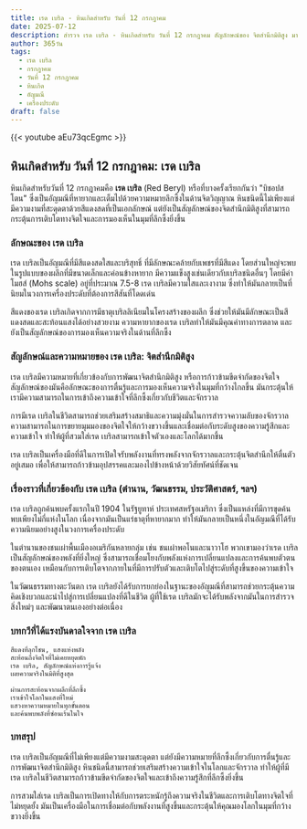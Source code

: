 ```yaml
---
title: เรด เบริล - หินเกิดสำหรับ วันที่ 12 กรกฎาคม
date: 2025-07-12
description: สำรวจ เรด เบริล - หินเกิดสำหรับ วันที่ 12 กรกฎาคม สัญลักษณ์ของ จิตสำนึกมิติสูง มาเรียนรู้ความหมายลึกซึ้งของหินพิเศษนี้
author: 365วัน
tags:
  - เรด เบริล
  - กรกฎาคม
  - วันที่ 12 กรกฎาคม
  - หินเกิด
  - อัญมณี
  - เครื่องประดับ
draft: false
---
```


{{< youtube aEu73qcEgmc >}}

## หินเกิดสำหรับ วันที่ 12 กรกฎาคม: เรด เบริล

หินเกิดสำหรับวันที่ 12 กรกฎาคมคือ **เรด เบริล** (Red Beryl) หรือที่บางครั้งเรียกกันว่า "บิชอปสโตน" ซึ่งเป็นอัญมณีที่หายากและเต็มไปด้วยความหมายลึกซึ้งในด้านจิตวิญญาณ หินชนิดนี้ไม่เพียงแต่มีความงามที่สะดุดตาด้วยสีแดงสดที่เป็นเอกลักษณ์ แต่ยังเป็นสัญลักษณ์ของจิตสำนึกมิติสูงที่สามารถกระตุ้นการเติบโตทางจิตใจและการมองเห็นในมุมที่ลึกซึ้งยิ่งขึ้น

### ลักษณะของ เรด เบริล

เรด เบริลเป็นอัญมณีที่มีสีแดงสดใสและบริสุทธิ์ ที่มีลักษณะคล้ายกับเพชรที่มีสีแดง โดยส่วนใหญ่จะพบในรูปแบบของผลึกที่มีขนาดเล็กและค่อนข้างหายาก มีความแข็งสูงเช่นเดียวกับเบริลชนิดอื่นๆ โดยมีค่าโมฮส์ (Mohs scale) อยู่ที่ประมาณ 7.5-8 เรด เบริลมีความใสและเงางาม ซึ่งทำให้มันกลายเป็นที่นิยมในวงการเครื่องประดับที่ต้องการสีสันที่โดดเด่น

สีแดงของเรด เบริลเกิดจากการมีธาตุเบริลลิเนียมในโครงสร้างของผลึก ซึ่งช่วยให้มันมีลักษณะเป็นสีแดงสดและสะท้อนแสงได้อย่างสวยงาม ความหายากของเรด เบริลทำให้มันมีคุณค่าทางการตลาด และยังเป็นสัญลักษณ์ของการมองเห็นความจริงในด้านที่ลึกซึ้ง

### สัญลักษณ์และความหมายของ เรด เบริล: จิตสำนึกมิติสูง

เรด เบริลมีความหมายที่เกี่ยวข้องกับการพัฒนาจิตสำนึกมิติสูง หรือการก้าวข้ามขีดจำกัดของจิตใจ สัญลักษณ์ของมันคือลักษณะของการตื่นรู้และการมองเห็นความจริงในมุมที่กว้างไกลขึ้น มันกระตุ้นให้เรามีความสามารถในการเข้าถึงความเข้าใจที่ลึกซึ้งเกี่ยวกับชีวิตและจักรวาล

การมีเรด เบริลในชีวิตสามารถช่วยเสริมสร้างสมาธิและความมุ่งมั่นในการสำรวจความลับของจักรวาล ความสามารถในการขยายมุมมองของจิตใจให้กว้างขวางขึ้นและเชื่อมต่อกับระดับสูงของความรู้สึกและความเข้าใจ ทำให้ผู้ที่สวมใส่เรด เบริลสามารถเข้าใจตัวเองและโลกได้มากขึ้น

เรด เบริลเป็นเครื่องมือที่ดีในการเปิดใจรับพลังงานที่ทรงพลังจากจักรวาลและกระตุ้นจิตสำนึกให้ตื่นตัวอยู่เสมอ เพื่อให้สามารถก้าวข้ามอุปสรรคและมองไปข้างหน้าด้วยวิสัยทัศน์ที่ชัดเจน

### เรื่องราวที่เกี่ยวข้องกับ เรด เบริล (ตำนาน, วัฒนธรรม, ประวัติศาสตร์, ฯลฯ)

เรด เบริลถูกค้นพบครั้งแรกในปี 1904 ในรัฐยูทาห์ ประเทศสหรัฐอเมริกา ซึ่งเป็นแหล่งที่มีการขุดค้นพบเพียงไม่กี่แห่งในโลก เนื่องจากมันเป็นแร่ธาตุที่หายากมาก ทำให้มันกลายเป็นหนึ่งในอัญมณีที่ได้รับความนิยมอย่างสูงในวงการเครื่องประดับ

ในตำนานของชนเผ่าพื้นเมืองอเมริกันหลายกลุ่ม เช่น ชนเผ่าพอโนและนาวาโฮ พวกเขามองว่าเรด เบริลเป็นสัญลักษณ์ของพลังที่ยิ่งใหญ่ ซึ่งสามารถเชื่อมโยงกับพลังแห่งการเปลี่ยนแปลงและการค้นพบตัวตนของตนเอง เหมือนกับการเติบโตจากภายในที่มีการปรับตัวและเติบโตไปสู่ระดับที่สูงขึ้นของความเข้าใจ

ในวัฒนธรรมทางตะวันตก เรด เบริลยังได้รับการยกย่องในฐานะของอัญมณีที่สามารถช่วยกระตุ้นความคิดเชิงบวกและนำไปสู่การเปลี่ยนแปลงที่ดีในชีวิต ผู้ที่ใช้เรด เบริลมักจะได้รับพลังจากมันในการสำรวจสิ่งใหม่ๆ และพัฒนาตนเองอย่างต่อเนื่อง

### บทกวีที่ได้แรงบันดาลใจจาก เรด เบริล

```
สีแดงที่ลุกโชน, แสงแห่งพลัง
สะท้อนถึงจิตใจที่ไม่เคยหยุดพัก
เรด เบริล, สัญลักษณ์แห่งการรู้แจ้ง
เผยความจริงในมิติที่สูงสุด

ผ่านการสะท้อนจากผลึกที่ลึกซึ้ง
เราเข้าใจโลกในแสงที่ใหม่
แสวงหาความหมายในทุกขั้นตอน
และค้นพบพลังที่ซ่อนเร้นในใจ
```

### บทสรุป

เรด เบริลเป็นอัญมณีที่ไม่เพียงแต่มีความงามสะดุดตา แต่ยังมีความหมายที่ลึกซึ้งเกี่ยวกับการตื่นรู้และการพัฒนาจิตสำนึกมิติสูง หินชนิดนี้สามารถช่วยเสริมสร้างความเข้าใจในโลกและจักรวาล ทำให้ผู้ที่มีเรด เบริลในชีวิตสามารถก้าวข้ามขีดจำกัดของจิตใจและเข้าถึงความรู้สึกที่ลึกซึ้งยิ่งขึ้น

การสวมใส่เรด เบริลเป็นการเปิดทางให้กับการตระหนักรู้ถึงความจริงในชีวิตและการเติบโตทางจิตใจที่ไม่หยุดยั้ง มันเป็นเครื่องมือในการเชื่อมต่อกับพลังงานที่สูงขึ้นและกระตุ้นให้คุณมองโลกในมุมที่กว้างขวางยิ่งขึ้น